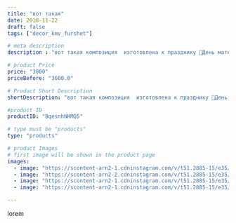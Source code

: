 ```yaml
---
title: "вот такая"
date: 2018-11-22
draft: false
tags: ["decor_kmv_furshet"]

# meta description
description : "вот такая композиция  изготовлена к празднику 🌹День матери🌹Высота ее 75 см. Материал фоамиран. #большиецветывминеральныхводах#ручнаяработаминеральныеводы#цветыф"

# product Price
price: "3000"
priceBefore: "3600.0"

# Product Short Description
shortDescription: "вот такая композиция  изготовлена к празднику 🌹День матери🌹Высота ее 75 см. Материал фоамиран. #большиецветывминеральныхводах#ручнаяработаминеральныеводы#цветыфоамиран#цветыизолонминеральныеводы"

#product ID
productID: "BqesnhNHMQ5"

# type must be "products"
type: "products"

# product Images
# first image will be shown in the product page
images:
  - image: "https://scontent-arn2-1.cdninstagram.com/v/t51.2885-15/e35/45397288_583166172139851_3848109380510748085_n.jpg?se=7&tp=1&_nc_ht=scontent-arn2-1.cdninstagram.com&_nc_cat=103&_nc_ohc=GfY11qww9kAAX_M_qFH&oh=b0a5210b412482f373ef99eb4ae8d09d&oe=6069BF1A&ig_cache_key=MTkxODE2MTk1ODUwOTQwNzcxNg%3D%3D.2"
  - image: "https://scontent-arn2-2.cdninstagram.com/v/t51.2885-15/e35/42461439_348967595878896_3711574924512968259_n.jpg?se=7&tp=1&_nc_ht=scontent-arn2-2.cdninstagram.com&_nc_cat=100&_nc_ohc=iiBAr4czcwIAX-fTv6n&oh=ae08c9e9db0f77dc57269df27e7906b0&oe=606A6ED5&ig_cache_key=MTkxODE2MTk2MDg0OTgxODQwMw%3D%3D.2"
  - image: "https://scontent-arn2-1.cdninstagram.com/v/t51.2885-15/e35/43093732_2206067202756975_7734686877071059469_n.jpg?se=7&tp=1&_nc_ht=scontent-arn2-1.cdninstagram.com&_nc_cat=103&_nc_ohc=QeqzZkEw40EAX_yZT4F&oh=8a7c8e6c684a45a19950573721f98b79&oe=606A0DA0&ig_cache_key=MTkxODE2MTk4MjE5MDI2OTUyMA%3D%3D.2"
  - image: "https://scontent-arn2-1.cdninstagram.com/v/t51.2885-15/e35/45707221_1106364119522761_6840226991991435334_n.jpg?se=7&tp=1&_nc_ht=scontent-arn2-1.cdninstagram.com&_nc_cat=101&_nc_ohc=ujUeLrqkZ7gAX-qjFFq&oh=c06672339a3643c2ce75ae4d4edfbb68&oe=606CFC9A&ig_cache_key=MTkxODE2MjA1NjY0NzYxMjQzNw%3D%3D.2"

---
```

lorem
